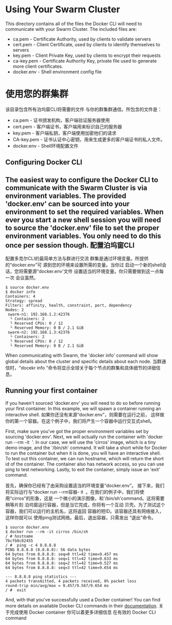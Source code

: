 Using Your Swarm Cluster
========================

This directory contains all of the files the Docker CLI will need to
communicate with your Swarm Cluster. The included files are:

* ca.pem - Certificate Authority, used by clients to validate servers
* cert.pem - Client Certificate, used by clients to identify themselves to servers
* key.pem - Client Private Key, used by clients to encrypt their requests
* ca-key.pem - Certificate Authority Key, private file used to generate more client certificates.
* docker.env - Shell environment config file


使用您的群集群
========================

该目录包含所有泊坞窗CLI将需要的文件
与你的群集群通信。所包含的文件是：

* ca.pem - 证书颁发机构，客户端验证服务器使用
* cert.pem - 客户端证书，客户端用来标识自己的服务器
* key.pem - 客户端私钥，客户端使用加密他们的请求
* CA-key.pem - 证书认证中心密钥，用来生成更多的客户端证书的私人文件。
* docker.env - Shell环境配置文件


Configuring Docker CLI
----------------------

The easiest way to configure the Docker CLI to communicate with the Swarm
Cluster is via environment variables. The provided 'docker.env' can be
sourced into your environment to set the required variables. When ever you
start a new shell session you will need to source the 'docker.env' file to
set the proper environment variables. You only need to do this once per
session though.
配置泊坞窗CLI
----------------------

配置多克尔CLI的最简单方法与群进行交流
群集是通过环境变量。所提供的“docker.env”可
源到您的环境来设置所需的变量。当你过
启动一个新的shell会话，您将需要源“docker.env'文件
设置适当的环境变量。你只需要做到这一点每一次
会议虽然。

    $ source docker.env
    $ docker info
    Containers: 4
    Strategy: spread
    Filters: affinity, health, constraint, port, dependency
    Nodes: 2
     swarm-n1: 192.168.1.2:42376
      └ Containers: 2
      └ Reserved CPUs: 0 / 12
      └ Reserved Memory: 0 B / 2.1 GiB
     swarm-n2: 192.168.1.3:42376
      └ Containers: 2
      └ Reserved CPUs: 0 / 12
      └ Reserved Memory: 0 B / 2.1 GiB

When communicating with Swarm, the 'docker info' command will show global
details about the cluster and specific details about each node.
当群通信时，“docekr info ”命令将显示全球关于每个节点的群集和具体细节的详细信息。


Running your first container
----------------------------

If you haven't sourced 'docker.env' you will need to do so before running
your first container. In this example, we will spawn a container running
an interactive shell.
如果你还没有来源“docker.env”，则需要在运行之前，
这样做你的第一个容器。在这个例子中，我们将产生一个容器中运行交互式shell。

First, make sure you've got the proper environment variables set by sourcing
'docker.env'. Next, we will actually run the container with 'docker run --rm
-it <image> <command>'. In our case, we will use the 'cirros' image, which is
a tiny demo image, and the '/bin/sh' command. It will take a short while for
Docker to run the container but when it is done, you will have an interactive
shell. To test out this container, we can run hostname, which will return the
short id of the container. The container also has network access, so you can
use ping to test networking. Lastly, to exit the container, simply issue an
'exit' command.

首先，确保你已经有了由采购设置适当的环境变量“docker.env”。
接下来，我们将实际运行与“docker run --rm容器- it <image> <command>。在我们的例子中，我们将使用“cirros”的形象，这是
一个微小的演示图像，和'/bin/sh'command。这将需要稍等片刻
泊坞窗运行容器，但是当它完成，你将有一个互动
贝壳。为了测试这个容器，我们可以运行的主机名，这将返回
容器的短ID。该容器还具有网络接入，这样你就可以
使用ping测试网络。最后，退出容器，只需发出
“退出”命令。

    $ source docker.env
    $ docker run --rm -it cirros /bin/sh
    / # hostname
    7bcfb8c82455
    / #  ping -c 4 8.8.8.8
    PING 8.8.8.8 (8.8.8.8): 56 data bytes
    64 bytes from 8.8.8.8: seq=0 ttl=42 time=9.457 ms
    64 bytes from 8.8.8.8: seq=1 ttl=42 time=9.633 ms
    64 bytes from 8.8.8.8: seq=2 ttl=42 time=9.527 ms
    64 bytes from 8.8.8.8: seq=3 ttl=42 time=9.654 ms

    --- 8.8.8.8 ping statistics ---
    4 packets transmitted, 4 packets received, 0% packet loss
    round-trip min/avg/max = 9.457/9.567/9.654 ms
    / #  exit

And, with that you've successfully used a Docker container! You can find more
details on available Docker CLI commands in their [documentation](https://docs.docker.com/reference/commandline/cli/ "Docker CLI Documentation").
关于完成使用 Docker container 你可以着更多详细信息 在有效的 Docker CLI command 

